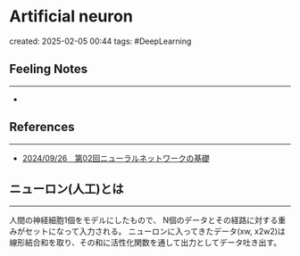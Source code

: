 

# Artificial neuron

created: 2025-02-05 00:44
tags: #DeepLearning
## Feeling Notes
---
- 
## References
---
- [2024/09/26　第02回ニューラルネットワークの基礎](https://docs.google.com/presentation/d/1KUu3Fb8nF_2rgbBk1pa1Q3JBzamd7HvZxk0D8kAZO20/edit#slide=id.g10332ab0e68_0_52)
## ニューロン(人工)とは
---
人間の神経細胞1個をモデルにしたもので、
N個のデータとその経路に対する重みがセットになって入力される。
ニューロンに入ってきたデータ(xw, x2w2)は線形結合和を取り、その和に活性化関数を通して出力としてデータ吐き出す。